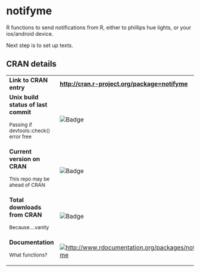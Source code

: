 # notifyme

R functions to send notifications from R, either to phillips hue lights, or your ios/android device.

Next step is to set up texts.

## CRAN details

<table>
  <tr>
    <td><strong>Link to CRAN entry</strong></td>
    <td><a href="http://cran.r-project.org/package=notifyme"><strong>http://cran.r-project.org/package=notifyme</strong></a></td>
  </tr>
  <tr>
    <td><strong>Unix build status of last commit</strong><p><sup>Passing if devtools::check() error free</sup></p></td>
    <td><img src="https://travis-ci.org/epijim/notifyme.svg?branch=master" alt="Badge"></td>
  </tr>
  <tr>
    <td><strong>Current version on CRAN</strong><p><sup>This repo may be ahead of CRAN</sup></td>
    <td><img src="http://www.r-pkg.org/badges/version/notifyme" alt="Badge"></td>
  </tr>
  <tr>
    <td><strong>Total downloads from CRAN</strong><p><sup>Because....vanity</sup></p></td>
    <td><img src="http://cranlogs.r-pkg.org/badges/grand-total/notifyme" alt="Badge"></td>
  </tr>
  <tr>
    <td><strong>Documentation</strong><p><sup>What functions?</sup></p></td>
    <td><a href="http://www.rdocumentation.org/packages/notifyme">
<img src="http://www.rdocumentation.org/badges/version/notifyme" alt="http://www.rdocumentation.org/packages/notifyme"></td>
    </a>
  </tr>
</table>
